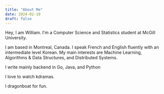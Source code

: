 ```yaml
---
title: "About Me"
date: 2024-02-10
draft: false
---
```


Hey, I am William. I'm a Computer Science and Statistics student at McGill University.

I am based in Montreal, Canada. I speak French and English fluently with an intermediate level Korean.
My main interests are Machine Learning, Algorithms & Data Structures, and Distributed Systems.

I write mainly backend in Go, Java, and Python

I love to watch kdramas.

I dragonboat for fun.
